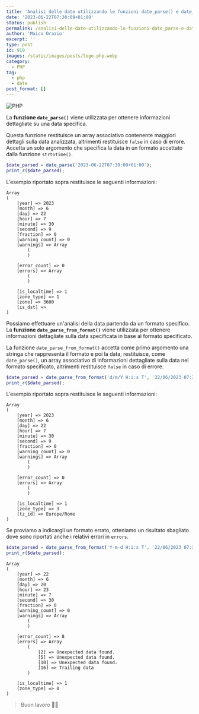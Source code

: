 ```yaml
---
title: 'Analisi delle date utilizzando le funzioni date_parse() e date_parse_from_format()'
date: '2023-06-22T07:30:09+01:00'
status: publish
permalink: /analisi-delle-date-utilizzando-le-funzioni-date_parse-e-date_parse_from_format
author: 'Maico Orazio'
excerpt: ''
type: post
id: 910
images: /static/images/posts/logo-php.webp
category:
  - PHP
tag:
  - php
  - date
post_format: []
---
```


![PHP](/static/images/posts/logo-php.webp)

La **funzione `date_parse()`** viene utilizzata per ottenere informazioni dettagliate su una data specifica.

Questa funzione restituisce un array associativo contenente maggiori dettagli sulla data analizzata,
altrimenti restituisce `false` in caso di errore.
Accetta un solo argomento che specifica la data in un formato accettato dalla funzione `strtotime()`.

```php
$date_parsed = date_parse('2023-06-22T07:30:09+01:00');
print_r($date_parsed);
```

L'esempio riportato sopra restituisce le seguenti informazioni:

```shell
Array
(
    [year] => 2023
    [month] => 6
    [day] => 22
    [hour] => 7
    [minute] => 30
    [second] => 9
    [fraction] => 0
    [warning_count] => 0
    [warnings] => Array
        (
        )

    [error_count] => 0
    [errors] => Array
        (
        )

    [is_localtime] => 1
    [zone_type] => 1
    [zone] => 3600
    [is_dst] => 
)
```

Possiamo effettuare un'analisi della data partendo da un formato specifico.
La **funzione `date_parse_from_format()`** viene utilizzata per ottenere informazioni dettagliate sulla data specificata 
in base al formato specificato.

La funzione `date_parse_from_format()` accetta come primo argomento una stringa che rappresenta il formato e poi la data,
restituisce, come `date_parse()`, un array associativo di informazioni dettagliate sulla data nel formato specificato,
altrimenti restituisce `false` in caso di errore.

```php
$date_parsed = date_parse_from_format('d/m/Y H:i:s T', '22/06/2023 07:30:09 Europe/Rome');
print_r($date_parsed);
```

L'esempio riportato sopra restituisce le seguenti informazioni:

```shell
Array
(
    [year] => 2023
    [month] => 6
    [day] => 22
    [hour] => 7
    [minute] => 30
    [second] => 9
    [fraction] => 0
    [warning_count] => 0
    [warnings] => Array
        (
        )

    [error_count] => 0
    [errors] => Array
        (
        )

    [is_localtime] => 1
    [zone_type] => 3
    [tz_id] => Europe/Rome
)
```

Se proviamo a indicargli un formato errato, otteniamo un risultato sbagliato dove sono riportati anche i relativi errori in `errors`.

```php
$date_parsed = date_parse_from_format('Y-m-d H:i:s T', '22/06/2023 07:30:09 Europe/Rome');
print_r($date_parsed);
```

```shell
Array
(
    [year] => 22
    [month] => 6
    [day] => 20
    [hour] => 23
    [minute] => 7
    [second] => 30
    [fraction] => 0
    [warning_count] => 0
    [warnings] => Array
        (
        )

    [error_count] => 8
    [errors] => Array
        (
            [2] => Unexpected data found.
            [5] => Unexpected data found.
            [10] => Unexpected data found.
            [16] => Trailing data
        )

    [is_localtime] => 1
    [zone_type] => 0
)
```

> Buon lavoro 👨‍💻
